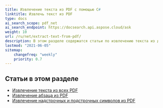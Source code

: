 ```yaml
---
title: Извлечение текста из PDF с помощью C#
linktitle: Извлечь текст из PDF
type: docs
ai_search_scope: pdf_net
ai_search_endpoint: https://docsearch.api.aspose.cloud/ask
weight: 10
url: /ru/net/extract-text-from-pdf/
description: В этом разделе содержатся статьи по извлечению текста из документов PDF с использованием Aspose.PDF в C#.
lastmod: "2021-06-05"
sitemap:
    changefreq: "weekly"
    priority: 0.7
---
```

## Статьи в этом разделе

- [Извлечение текста из всех PDF](/pdf/ru/net/extract-text-from-all-pdf/)
- [Извлечение абзаца из PDF](/pdf/ru/net/extract-paragraph-from-pdf/)
- [Извлечение надстрочных и подстрочных символов из PDF](/pdf/ru/net/extract-superscripts-subscripts-from-pdf/)